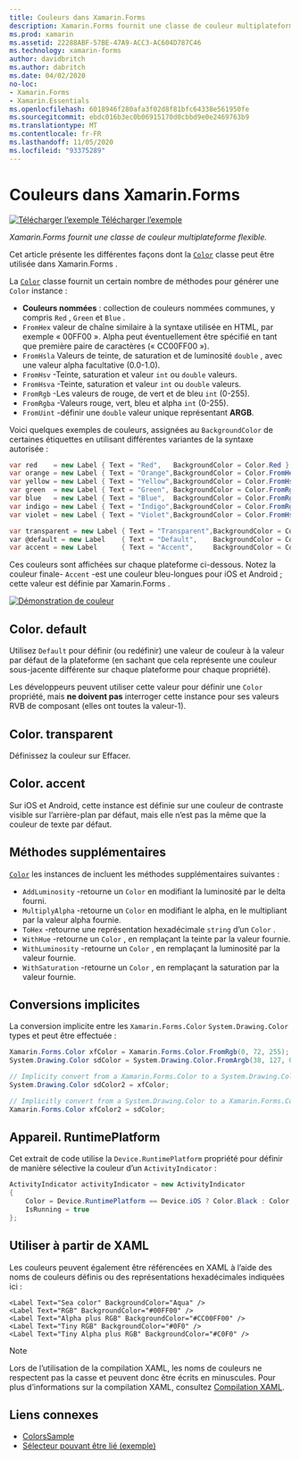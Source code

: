 ```yaml
---
title: Couleurs dans Xamarin.Forms
description: Xamarin.Forms fournit une classe de couleur multiplateforme flexible. Cet article explique la fonctionnalité fournie par la classe Color et comment l’utiliser.
ms.prod: xamarin
ms.assetid: 22288ABF-57BE-47A9-ACC3-AC604D787C46
ms.technology: xamarin-forms
author: davidbritch
ms.author: dabritch
ms.date: 04/02/2020
no-loc:
- Xamarin.Forms
- Xamarin.Essentials
ms.openlocfilehash: 6018946f280afa3f02d8f81bfc64338e561950fe
ms.sourcegitcommit: ebdc016b3ec0b06915170d0cbbd9e0e2469763b9
ms.translationtype: MT
ms.contentlocale: fr-FR
ms.lasthandoff: 11/05/2020
ms.locfileid: "93375289"
---
```

# <a name="colors-in-no-locxamarinforms"></a>Couleurs dans Xamarin.Forms

[![Télécharger l’exemple](~/media/shared/download.png) Télécharger l’exemple](/samples/xamarin/xamarin-forms-samples/workingwithcolors)

_Xamarin.Forms fournit une classe de couleur multiplateforme flexible._

Cet article présente les différentes façons dont la [`Color`](xref:Xamarin.Forms.Color) classe peut être utilisée dans Xamarin.Forms .

La [`Color`](xref:Xamarin.Forms.Color) classe fournit un certain nombre de méthodes pour générer une `Color` instance :

- **Couleurs nommées** : collection de couleurs nommées communes, y compris `Red` , `Green` et `Blue` .
- `FromHex` valeur de chaîne similaire à la syntaxe utilisée en HTML, par exemple « 00FF00 ». Alpha peut éventuellement être spécifié en tant que première paire de caractères (« CC00FF00 »).
- `FromHsla` Valeurs de teinte, de saturation et de luminosité `double` , avec une valeur alpha facultative (0.0-1.0).
- `FromHsv` -Teinte, saturation et valeur `int` ou `double` valeurs.
- `FromHsva` -Teinte, saturation et valeur `int` ou `double` valeurs.
- `FromRgb` -Les valeurs de rouge, de vert et de bleu `int` (0-255).
- `FromRgba` -Valeurs rouge, vert, bleu et alpha  `int` (0-255).
- `FromUint` -définir une `double` valeur unique représentant **ARGB**.

Voici quelques exemples de couleurs, assignées au `BackgroundColor` de certaines étiquettes en utilisant différentes variantes de la syntaxe autorisée :

```csharp
var red    = new Label { Text = "Red",   BackgroundColor = Color.Red };
var orange = new Label { Text = "Orange",BackgroundColor = Color.FromHex("FF6A00") };
var yellow = new Label { Text = "Yellow",BackgroundColor = Color.FromHsla(0.167, 1.0, 0.5, 1.0) };
var green  = new Label { Text = "Green", BackgroundColor = Color.FromRgb (38, 127, 0) };
var blue   = new Label { Text = "Blue",  BackgroundColor = Color.FromRgba(0, 38, 255, 255) };
var indigo = new Label { Text = "Indigo",BackgroundColor = Color.FromRgb (0, 72, 255) };
var violet = new Label { Text = "Violet",BackgroundColor = Color.FromHsla(0.82, 1, 0.25, 1) };

var transparent = new Label { Text = "Transparent",BackgroundColor = Color.Transparent };
var @default = new Label    { Text = "Default",    BackgroundColor = Color.Default };
var accent = new Label      { Text = "Accent",     BackgroundColor = Color.Accent };
```

Ces couleurs sont affichées sur chaque plateforme ci-dessous. Notez la couleur finale- `Accent` -est une couleur bleu-longues pour iOS et Android ; cette valeur est définie par Xamarin.Forms .

 [![Démonstration de couleur](colors-images/colors-sml.png "Démonstration de couleur")](colors-images/colors.png#lightbox "Démonstration de couleur")

## <a name="colordefault"></a>Color. default

Utilisez `Default` pour définir (ou redéfinir) une valeur de couleur à la valeur par défaut de la plateforme (en sachant que cela représente une couleur sous-jacente différente sur chaque plateforme pour chaque propriété).

Les développeurs peuvent utiliser cette valeur pour définir une `Color` propriété, mais **ne doivent pas** interroger cette instance pour ses valeurs RVB de composant (elles ont toutes la valeur-1).

## <a name="colortransparent"></a>Color. transparent

Définissez la couleur sur Effacer.

## <a name="coloraccent"></a>Color. accent

Sur iOS et Android, cette instance est définie sur une couleur de contraste visible sur l’arrière-plan par défaut, mais elle n’est pas la même que la couleur de texte par défaut.

## <a name="additional-methods"></a>Méthodes supplémentaires

[`Color`](xref:Xamarin.Forms.Color) les instances de incluent les méthodes supplémentaires suivantes :

- `AddLuminosity` -retourne un `Color` en modifiant la luminosité par le delta fourni.
- `MultiplyAlpha` -retourne un `Color` en modifiant le alpha, en le multipliant par la valeur alpha fournie.
- `ToHex` -retourne une représentation hexadécimale `string` d’un `Color` .
- `WithHue` -retourne un `Color` , en remplaçant la teinte par la valeur fournie.
- `WithLuminosity` -retourne un `Color` , en remplaçant la luminosité par la valeur fournie.
- `WithSaturation` -retourne un `Color` , en remplaçant la saturation par la valeur fournie.

## <a name="implicit-conversions"></a>Conversions implicites

La conversion implicite entre les `Xamarin.Forms.Color` `System.Drawing.Color` types et peut être effectuée :

```csharp
Xamarin.Forms.Color xfColor = Xamarin.Forms.Color.FromRgb(0, 72, 255);
System.Drawing.Color sdColor = System.Drawing.Color.FromArgb(38, 127, 0);

// Implicity convert from a Xamarin.Forms.Color to a System.Drawing.Color
System.Drawing.Color sdColor2 = xfColor;

// Implicitly convert from a System.Drawing.Color to a Xamarin.Forms.Color
Xamarin.Forms.Color xfColor2 = sdColor;
```

## <a name="deviceruntimeplatform"></a>Appareil. RuntimePlatform

Cet extrait de code utilise la `Device.RuntimePlatform` propriété pour définir de manière sélective la couleur d’un `ActivityIndicator` :

```csharp
ActivityIndicator activityIndicator = new ActivityIndicator
{
    Color = Device.RuntimePlatform == Device.iOS ? Color.Black : Color.Default,
    IsRunning = true
};
```

## <a name="use-from-xaml"></a>Utiliser à partir de XAML

Les couleurs peuvent également être référencées en XAML à l’aide des noms de couleurs définis ou des représentations hexadécimales indiquées ici :

```xaml
<Label Text="Sea color" BackgroundColor="Aqua" />
<Label Text="RGB" BackgroundColor="#00FF00" />
<Label Text="Alpha plus RGB" BackgroundColor="#CC00FF00" />
<Label Text="Tiny RGB" BackgroundColor="#0F0" />
<Label Text="Tiny Alpha plus RGB" BackgroundColor="#C0F0" />
```

> [!NOTE]
> Lors de l’utilisation de la compilation XAML, les noms de couleurs ne respectent pas la casse et peuvent donc être écrits en minuscules. Pour plus d’informations sur la compilation XAML, consultez [Compilation XAML](~/xamarin-forms/xaml/xamlc.md).

## <a name="related-links"></a>Liens connexes

- [ColorsSample](/samples/xamarin/xamarin-forms-samples/workingwithcolors)
- [Sélecteur pouvant être lié (exemple)](/samples/xamarin/xamarin-forms-samples/userinterface-bindablepicker)